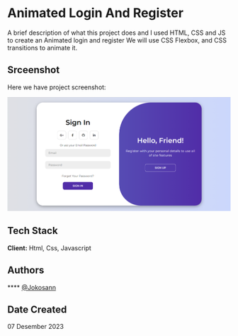 # Animated Login And Register

A brief description of what this project does and I used HTML, CSS and JS to create an Animated login and register We will use CSS Flexbox, and CSS transitions to animate it.

## Srceenshot

Here we have project screenshot:

![screenshot](assets/screenshot/01.png)

## Tech Stack

**Client:** Html, Css, Javascript

## Authors

\*\*\*\* [@Jokosann](https://www.github.com/Jokosann)

## Date Created

07 Desember 2023
